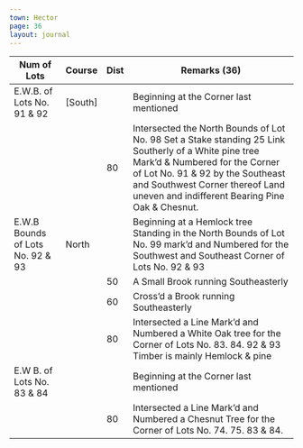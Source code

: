 ```yaml
---
town: Hector
page: 36
layout: journal
---
```


| Num of Lots | Course | Dist | Remarks (36) |
|-|-|-|-|
| E.W.B. of Lots No. 91 & 92 | [South] | | Beginning at the Corner last mentioned |
| | | 80 | Intersected the North Bounds of Lot No. 98 Set a Stake standing 25 Link Southerly of a White pine tree Mark’d & Numbered for the Corner of Lot No. 91 & 92 by the Southeast and Southwest Corner thereof Land uneven and indifferent Bearing Pine Oak & Chesnut. |
| E.W.B Bounds of Lots No. 92 & 93 | North | | Beginning at a Hemlock tree Standing in the North Bounds of Lot No. 99 mark’d and Numbered for the Southwest and Southeast Corner of Lots No. 92 & 93 |
| | | 50 | A Small Brook running Southeasterly |
| | | 60 | Cross’d a Brook running Southeasterly |
| | | 80 | Intersected a Line Mark’d and Numbered a White Oak tree for the Corner of Lots No. 83. 84. 92 & 93 Timber is mainly Hemlock & pine |
| E.W B. of Lots No. 83 & 84 | | | Beginning at the Corner last mentioned |
| | | 80 | Intersected a Line Mark’d and Numbered a Chesnut Tree for the Corner of Lots No. 74. 75. 83 & 84. |

